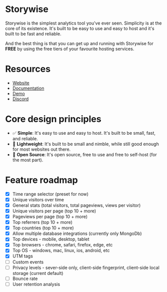 # Storywise


Storywise is the simplest analytics tool you've ever seen. Simplicity is at the core of its existence. It's built to be easy to use and easy to host and it's built to be fast and reliable. 

And the best thing is that you can get up and running with Storywise for **FREE** by using the free tiers of your favourite hosting services.

# Resources

- [Website](https://joinstorywise.com)
- [Documentation](https://joinstorywise.com/docs)
- [Demo](https://demo.joinstorywise.com/admin)
- [Discord](https://discord.gg/vuWTHEGB2y)

# Core design principles

- ✅ **Simple**: It's easy to use and easy to host. It's built to be small, fast, and reliable.
- 🚀 **Lightweight**: It's built to be small and nimble, while still good enough for most websites out there.
- 🫴 **Open Source**: It's open source, free to use and free to self-host (for the most part).

# Feature roadmap
- [x] Time range selector (preset for now)
- [x] Unique visitors over time
- [x] General stats (total visitors, total pageviews, views per visitor)
- [x] Unique visitors per page (top 10 + more)
- [x] Pageviews per page (top 10 + more)
- [x] Top referrers (top 10 + more)
- [x] Top countries (top 10 + more)
- [x] Allow multiple database integrations (currently only MongoDb)
- [x] Top devices - mobile, desktop, tablet
- [x] Top browsers - chrome, safari, firefox, edge, etc
- [x] Top OS - windows, mac, linux, ios, android, etc
- [x] UTM tags
- [ ] Custom events
- [ ] Privacy levels - sever-side only, client-side fingerprint, client-side local storage (current default)
- [ ] Bounce rate
- [ ] User retention analysis
